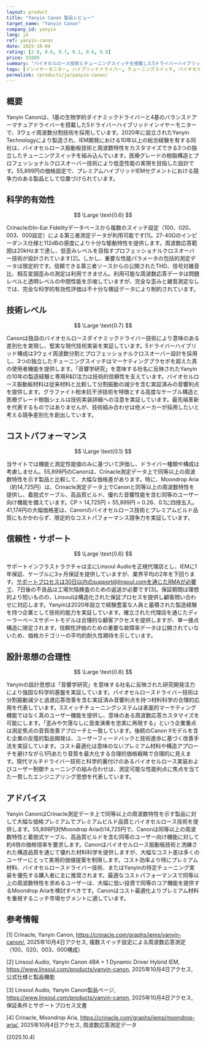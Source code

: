 ```yaml
---
layout: product
title: "Yanyin Canon 製品レビュー"
target_name: "Yanyin Canon"
company_id: yanyin
lang: ja
ref: yanyin-canon
date: 2025-10-04
rating: [2.8, 0.6, 0.7, 0.1, 0.6, 0.8]
price: 55899
summary: "バイオセルロース技術とチューニングスイッチを搭載した5ドライバーハイブリッドIEMだが、Crinacle測定データ上で同等以上の周波数特性を示す製品に対してコストパフォーマンスが限定的"
tags: [インイヤーモニター, ハイブリッドドライバー, チューニングスイッチ, バイオセルロース, ミッドレンジ]
permalink: /products/ja/yanyin-canon/
---
```


## 概要

Yanyin Canonは、1基の生物学的ダイナミックドライバーと4基のバランスドアーマチュアドライバーを搭載した5ドライバーハイブリッドインイヤーモニターで、3ウェイ周波数分割技術を採用しています。2020年に設立されたYanyin Technologyにより製造され、IEM開発における10年以上の総合経験を有する同社は、バイオセルロース振動板技術と周波数特性をカスタマイズできる3つの独立したチューニングスイッチを組み込んでいます。医療グレードの樹脂構造とプロフェッショナルクロスオーバー技術により低歪性能の実現を目指した設計です。55,899円の価格設定で、プレミアムハイブリッドIEMセグメントにおける競争力のある製品として位置づけられています。

## 科学的有効性

$$ \Large \text{0.6} $$

CrinacleのIn-Ear Fidelityデータベースから複数のスイッチ設定（100、020、003、000設定）による第三者測定データが利用可能です[1]。27-40Ωのインピーダンス仕様と112dBの感度により十分な駆動特性を提供します。周波数応答範囲は20kHzまで達し、低歪みレベルを目指すプロフェッショナルクロスオーバー技術が設計されています[2]。しかし、重要な性能パラメータの包括的測定データは限定的です。信頼できる第三者ソースからの公開されたTHD、信号対雑音比、相互変調歪みの測定は利用できません。利用可能な周波数応答データは問題レベルと透明レベルの中間性能を示唆していますが、完全な歪みと雑音測定なしでは、完全な科学的有効性評価は不十分な検証データにより制約されています。

## 技術レベル

$$ \Large \text{0.7} $$

Canonは独自のバイオセルロースダイナミックドライバー技術により意味のある差別化を実現し、堅実な現代技術実装を実証しています。5ドライバーハイブリッド構成は3ウェイ周波数分割とプロフェッショナルクロスオーバー設計を採用し、3つの独立したチューニングスイッチはマーケティングプラセボを超えた真の使用者機能を提供します。「音響学研究」を意味する社名に反映されたYanyinの10年の製造経験と専用R&D注力は技術的信頼性を支えています。バイオセルロース振動板材料は従来材料と比較して分割振動の減少を含む実証済みの音響利点を提供します。グラファイト粉末抗干渉技術を特徴とする高度なケーブル構造と医療グレード樹脂シェルは技術実装詳細への注意を実証しています。最先端革新を代表するものではありませんが、技術組み合わせは他メーカーが採用したいと考える競争差別化を創出しています。

## コストパフォーマンス

$$ \Large \text{0.1} $$

当サイトでは機能と測定性能値のみに基づいて評価し、ドライバー種類や構成は考慮しません。55,899円のCanonは、Crinacle測定データ上で同等以上の周波数特性を示す製品と比較して、大幅な価格差があります。特に、Moondrop Aria（約14,725円）は、Crinacle測定データ上でCanonと同等以上の周波数特性を提供し、着脱式ケーブル、高品質ビルド、優れた音響性能を含む同等のユーザー向け機能を備えています。CP = 14,725円 ÷ 55,899円 = 0.26、0.1に四捨五入。41,174円の大幅価格差は、Canonのバイオセルロース技術とプレミアムビルド品質にもかかわらず、限定的なコストパフォーマンス競争力を実証しています。

## 信頼性・サポート

$$ \Large \text{0.6} $$

サポートインフラストラクチャは主にLinsoul Audioを正規代理店とし、IEMに1年保証、ケーブルに3ヶ月保証を提供していますが、業界平均の2年を下回ります。サポートプロセスは30日以内のsupport@linsoul.comを通じたRMAが必要で、7日後の不良品は工場欠陥検査のための返送が必要です[3]。保証期間は理想的より短いものの、Linsoulは構造化された保証プロセスを提供し顧客問い合わせに対応します。Yanyinは2020年設立で経験豊富な人員と蓄積された製造経験を持つ企業として技術的能力を実証しています。確立された代理店を通じたディーラーベースサポートモデルは合理的な顧客アクセスを提供しますが、単一接点構造に限定されます。信頼性評価のための重要な故障率データは公開されていないため、価格カテゴリーの平均的耐久性期待を示しています。

## 設計思想の合理性

$$ \Large \text{0.8} $$

Yanyinの設計思想は「音響学研究」を意味する社名に反映された研究開発注力により強固な科学的基盤を実証しています。バイオセルロースドライバー技術は分割振動減少と過渡応答改善を含む実証済み音響利点を持つ材料科学の合理的応用を代表しています。3スイッチチューニングシステムは表面的マーケティング機能ではなく真のユーザー機能を提供し、意味のある周波数応答カスタマイズを可能にします。「歪みや欠落なしに音楽演奏を忠実に再現する」という企業重点は測定焦点の音質改善アプローチと一致しています。後続のCanon IIモデルを含む企業の反復的製品開発は、ユーザーフィードバックと技術進歩に基づく改善手法を実証しています。コスト最適化は意味のないプレミアム材料や構造アプローチを避けながら1円あたり音質を最大化する合理的価格戦略で合理的に見えます。現代マルチドライバー技術と科学的裏付けのあるバイオセルロース実装およびユーザー制御チューニングの組み合わせは、測定可能な性能利点に焦点を当てた一貫したエンジニアリング思想を代表しています。

## アドバイス

Yanyin CanonはCrinacle測定データ上で同等以上の周波数特性を示す製品に対して大幅な価格プレミアムでプレミアムビルド品質とバイオセルロース技術を提供します。55,899円対Moondrop Ariaの14,725円で、Canonは同等以上の周波数特性と着脱式ケーブル、高品質ビルドを含む同等のユーザー向け機能に対して約4倍の価格倍率を要求します。Canonはバイオセルロース振動板技術と洗練された構造品質を通じて優れた材料科学を提供しますが、大幅なコスト差は多くのユーザーにとって実用的価値提案を制限します。コスト効率より特にプレミアム材料、バイオセルロースドライバー技術、またはYanyinの特定チューニング実装を優先する購入者に主に推奨されます。最適なコストパフォーマンスで同等以上の周波数特性を求めるユーザーは、大幅に低い投資で同等のコア機能を提供するMoondrop Ariaを検討すべきです。Canonはコスト最適化よりプレミアム材料を重視するニッチ市場セグメントに適しています。

## 参考情報

[1] Crinacle, Yanyin Canon, https://crinacle.com/graphs/iems/yanyin-canon/, 2025年10月4日アクセス, 複数スイッチ設定による周波数応答測定（100、020、003、000構成）

[2] Linsoul Audio, Yanyin Canon 4BA + 1 Dynamic Driver Hybrid IEM, https://www.linsoul.com/products/yanyin-canon, 2025年10月4日アクセス, 公式仕様と製品機能

[3] Linsoul Audio, Yanyin Canon製品ページ, https://www.linsoul.com/products/yanyin-canon, 2025年10月4日アクセス, 保証条件とサポートプロセス文書

[4] Crinacle, Moondrop Aria, https://crinacle.com/graphs/iems/moondrop-aria/, 2025年10月4日アクセス, 周波数応答測定データ

(2025.10.4)